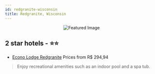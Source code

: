 ```yaml
---
id: redgranite-wisconsin
title: Redgranite, Wisconsin
---
```


<center><img src="https://i.travelapi.com/hotels/3000000/2100000/2097300/2097228/17dd7e18_z.jpg" alt="Featured Image" /></center>


##  2 star hotels - ⭐️⭐️

-    [Econo Lodge Redgranite](https://us.hurb.com/hotels/redgranite/econo-lodge-redgranite-JNP-JP02656L?cmp=18055) Prices from R$ 294,94
   > Enjoy recreational amenities such as an indoor pool and a spa tub.
